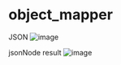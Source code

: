 # object_mapper

JSON
![image](https://github.com/user-attachments/assets/a28a5928-acb4-423c-9a22-540668363508)


jsonNode result
![image](https://github.com/user-attachments/assets/6f2cd0b5-448e-48be-9a2f-246e26076354)
